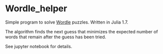 # Wordle_helper

Simple program to solve [Wordle](https://www.powerlanguage.co.uk/wordle/) puzzles. Written in Julia 1.7. 

The algorithm finds the next guess that minimizes the expected number of words that remain after the guess has been tried. 

See jupyter notebook for details. 

